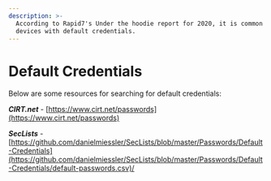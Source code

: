 ```yaml
---
description: >-
  According to Rapid7's Under the hoodie report for 2020, it is common to find
  devices with default credentials.
---
```


# Default Credentials

Below are some resources for searching for default credentials:

_**CIRT.net**_ - [https://www.cirt.net/passwords](https://www.cirt.net/passwords)

_**SecLists**_ - [https://github.com/danielmiessler/SecLists/blob/master/Passwords/Default-Credentials](https://github.com/danielmiessler/SecLists/blob/master/Passwords/Default-Credentials/default-passwords.csv)/





